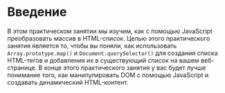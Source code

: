 # Введение

В этом практическом занятии мы изучим, как с помощью JavaScript преобразовать массив в HTML-список. Целью этого практического занятия является то, чтобы вы поняли, как использовать `Array.prototype.map()` и `Document.querySelector()` для создания списка HTML-тегов и добавления их в существующий список на вашем веб-странице. В конце этого практического занятия у вас будет лучше понимание того, как манипулировать DOM с помощью JavaScript и создавать динамический HTML-контент.

